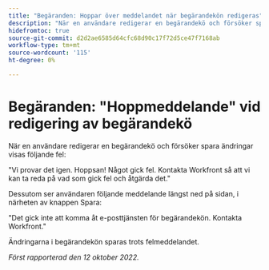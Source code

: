 ```yaml
---
title: "Begäranden: Hoppar över meddelandet när begärandekön redigeras"
description: "När en användare redigerar en begärandekö och försöker spara ändringar visas ett fel."
hidefromtoc: true
source-git-commit: d2d2ae6585d64cfc68d90c17f72d5ce47f7168ab
workflow-type: tm+mt
source-wordcount: '115'
ht-degree: 0%

---
```



# Begäranden: &quot;Hoppmeddelande&quot; vid redigering av begärandekö

När en användare redigerar en begärandekö och försöker spara ändringar visas följande fel:

&quot;Vi provar det igen. Hoppsan! Något gick fel. Kontakta Workfront så att vi kan ta reda på vad som gick fel och åtgärda det.&quot;

Dessutom ser användaren följande meddelande längst ned på sidan, i närheten av knappen Spara:

&quot;Det gick inte att komma åt e-posttjänsten för begärandekön. Kontakta Workfront.&quot;

Ändringarna i begärandekön sparas trots felmeddelandet.

_Först rapporterad den 12 oktober 2022._

